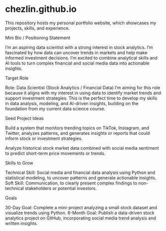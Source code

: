 # chezlin.github.io
This repository hosts my personal portfolio website, which showcases my projects, skills, and experience.

Mini Bio / Positioning Statement

I’m an aspiring data scientist with a strong interest in stock analytics. I’m fascinated by how data can uncover trends in markets and help make informed investment decisions. I’m excited to combine analytical skills and AI tools to turn complex financial and social media data into actionable insights.

Target Role

Role: Data Scientist (Stock Analytics / Financial Data)
I’m aiming for this role because it aligns with my interest in using data to identify market trends and support investment strategies. This is the perfect time to develop my skills in data analysis, modeling, and AI-driven insights, building on the foundation from my current data science course.

Seed Project Ideas

Build a system that monitors trending topics on TikTok, Instagram, and Twitter, analyzes patterns, and generates insights or reports that could inform stock or investment strategies.

Analyze historical stock market data combined with social media sentiment to predict short-term price movements or trends.

Skills to Grow

Technical Skill: Social media and financial data analysis using Python and statistical modeling, to uncover patterns and generate actionable insights.
Soft Skill: Communication, to clearly present complex findings to non-technical stakeholders or potential investors.

Goals

30-Day Goal: Complete a mini-project analyzing a small stock dataset and visualize trends using Python.
6-Month Goal: Publish a data-driven stock analytics project on GitHub, incorporating social media trend analysis and written insights.
